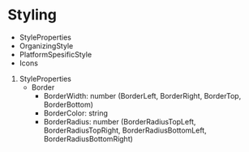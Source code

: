 # Styling
- StyleProperties
- OrganizingStyle
- PlatformSpesificStyle
- Icons

1. StyleProperties
   - Border 
        - BorderWidth: number 
            (BorderLeft, BorderRight, BorderTop, BorderBottom)
        - BorderColor: string
        - BorderRadius: number 
            (BorderRadiusTopLeft, BorderRadiusTopRight, BorderRadiusBottomLeft, BorderRadiusBottomRight)